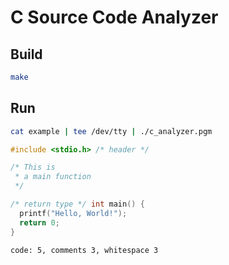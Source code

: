 # C Source Code Analyzer

## Build

```bash
make
```

## Run

```bash
cat example | tee /dev/tty | ./c_analyzer.pgm
```

```c
#include <stdio.h> /* header */

/* This is
 * a main function
 */

/* return type */ int main() {
  printf("Hello, World!");
  return 0;
}

```

```bash
code: 5, comments 3, whitespace 3
```

